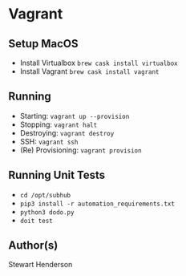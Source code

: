 # Vagrant

## Setup MacOS
* Install Virtualbox `brew cask install virtualbox`
* Install Vagrant `brew cask install vagrant`

## Running

* Starting: `vagrant up --provision`
* Stopping: `vagrant halt`
* Destroying: `vagrant destroy`
* SSH: `vagrant ssh`
* (Re) Provisioning: `vagrant provision`

## Running Unit Tests

* `cd /opt/subhub`
* `pip3 install -r automation_requirements.txt`
* `python3 dodo.py`
* `doit test`

## Author(s)

Stewart Henderson
